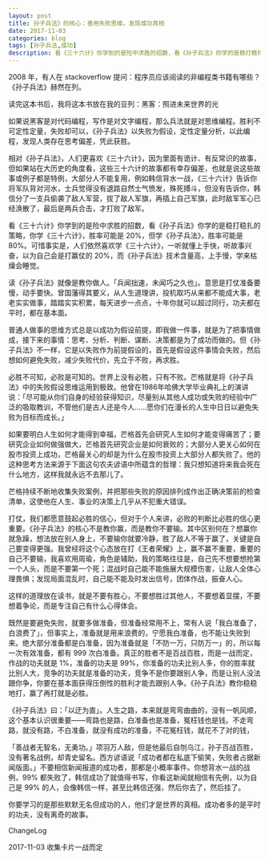```yaml
---
layout: post
title: 孙子兵法》的核心：善用失败思维，发现成功真相
date: 2017-11-03
categories: blog
tags: [孙子兵法,成功]
description: 看《三十六计》你学到的是险中求胜的招数，看《孙子兵法》你学的是稳打稳扎的策略。
---
```



2008 年，有人在 stackoverflow 提问：程序员应该阅读的非编程类书籍有哪些？《孙子兵法》赫然在列。

读完这本书后，我将这本书放在我的豆列：黑客：照进未来世界的光

如果说黑客是对代码编程，写作是对文字编程，那么兵法就是对思维编程。胜利不可定性定量，失败却可以，《孙子兵法》以失败为假设，定性定量分析，以此编程，发现人类存在思考偏差，凭此获胜。

相对《孙子兵法》，人们更喜欢《三十六计》，因为里面有诡计、有反常识的故事，但如果站在大历史的角度看，这些三十六计的故事都有幸存偏差，也就是说这些故事或例子都是特例，大部分人不能复用，例如韩信背水一战，《三十六计》告诉你将军队背对河水，士兵觉得没有退路自然士气愤发，殊死搏斗，但没有告诉你，韩信分了一支兵偷袭了敌人军营，拔了敌人军旗，再插上自己军旗，此时敌军军心已经涣散了，最后是两兵合击，才打败了敌军。

看《三十六计》你学到的是险中求胜的招数，看《孙子兵法》你学的是稳打稳扎的策略，你学《三十六计》，胜率可能是 20%，但学《孙子兵法》，胜率可能是 80%。可惜事实是，人们依然喜欢学《三十六计》，一听就懂上手快，听故事兴奋，以为自己会是打赢仗的 20%，而《孙子兵法》技术含量高，上手慢，学来枯燥会睡觉。

读《孙子兵法》就像是教你做人。「兵闻拙速，未闻巧之久也」。意思是打仗准备要慢，动手要快。曾国藩得其要义，从人生道理讲，投机取巧从来都不能成大事，老老实实做事，踏踏实实积累，每天进步一点点，十年你就可以超过同行，功夫都在平时，都在基本面。

普通人做事的思维方式总是以成功为假设前提，即我做一件事，就是为了把事情做成，接下来的事情：思考、分析、判断、谋断、决策都是为了成功而做的。但《孙子兵法》不一样，它是以失败作为前提假设的，首先是假设这件事情会失败，然后想如何避免失败，减少失败代价，先立于不败，再求胜。

必胜不可知，必败是可知的。世界上没有必胜，只有不败。芒格就是将《孙子兵法》中的失败假设思维运用到极致。他曾在1986年哈佛大学毕业典礼上的演讲说：「尽可能从你们自身的经验获得知识，尽量别从其他人成功或失败的经验中广泛的吸取教训，不管他们是古人还是今人……愿你们在漫长的人生中日日以避免失败为目标而成长。」

如果要明白人生如何才能得到幸福，芒格首先会研究人生如何才能变得痛苦了；要研究企业如何做强做大，芒格首先研究企业是如何衰败的；大部分人更关心如何在股市投资上成功，芒格最关心的却是为什么在股市投资上大部分人都失败了。他的这种思考方法来源于下面这句农夫谚语中所蕴含的哲理：我只想知道将来我会死在什么地方，这样我就永远不去那儿了。

芒格持续不断地收集失败案例，并把那些失败的原因排列成作出正确决策前的检查清单，这使他在人生、事业的决策上几乎从不犯重大错误。

打仗，我们都愿意鼓起必胜的信心，但对于个人来讲，必败的判断比必胜的信心更重要。《孙子兵法》的核心不是教你赢，而是教你不要输。其中区别何在？想赢你就急躁，想法放在别人身上，不要输你就要冷静，胜了敌人不等于赢了，关键是自己要变得更强。我曾经将这个心态放在打《王者荣耀》上，赢不赢不重要，重要的自己不要输，我喜欢用周瑜，角色是辅助，我的策略往往是，自己先不想要想抢第一个人头，而是不要第一个死；混战时自己能不能施展大规模伤害，让敌人全体心理畏惧；发现局面混乱时，自己能不能及时发出信号，团体作战，振奋人心。

这样的道理放在读书，就是不要有胜心，不要想胜过其他人，不要想着显摆，不要想着争论，而是专注自己有什么心得体会。

既然是要避免失败，就要多做准备，但准备经常用不上，常有人说「我白准备了，白浪费了」，但事实上，准备就是用来浪费的，宁愿我白准备，也不能让失败到来。绝大部分准备都是白准备，因为准备就是「不防一万，只防万一」的，所以每一次有效准备，都有 999 次白准备。真正的胜者不是百战百胜，而是一战而定，作战的功夫就是 1%，准备的功夫是 99%，你准备的功夫比别人多，你的胜率就比别人大，竞争的功夫就是准备的功夫，竞争不是你要跟别人争，而是让别人没法跟你争，你要在基本面获得压倒性的胜利才能去跟别人争。《孙子兵法》教你稳稳地打，赢了再打就是必胜。

《孙子兵法》曰：「以迂为直」。人生之路，本来就是弯弯曲曲的，没有一帆风顺，这个基本认识很重要——弯路也是路，白准备也是准备，冤枉钱也是钱。不走弯路，就没有路，不白准备，就没有成功的准备，不花冤枉钱，就花不了对的钱，

「善战者无智名，无勇功。」项羽万人敌，但是他最后自刎乌江，孙子百战百胜，没有著名战例，却青史留名。西方谚语说「成功者都在私底下偷笑，失败者占据新闻版面。」不要相信新闻报道的成功者，那都是小概率事件。你想背水一战的战例，99% 都失败了，韩信成功了就值得书写，你看这新闻就相信有先例，以为自己是 99% 的人，会像韩信一样，甚至比韩信还强，然后你去了，然后挂了。

你要学习的是那些默默无名但成功的人，他们才是世界的真相。成功者多的是平时的功夫，没有离奇的故事。

ChangeLog

2017-11-03 收集卡片一战而定




